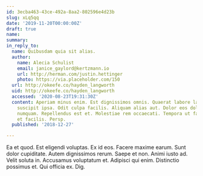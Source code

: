 ```yaml
---
id: 3ecba463-43ce-492a-8aa2-802596e4d23b
slug: xLq5qq
date: '2019-11-20T00:00:00Z'
draft: true
name: 
summary: 
in_reply_to:
  name: Quibusdam quia sit alias.
  author:
    name: Alecia Schulist
    email: janice_gaylord@kertzmann.io
    url: http://herman.com/justin.hettinger
    photo: https://via.placeholder.com/150
  url: http://okeefe.co/hayden_langworth
  uid: http://okeefe.co/hayden_langworth
  accessed: '2020-08-23T19:31:30Z'
  content: Aperiam minus enim. Est dignissimos omnis. Quaerat labore laborum. Enim
    suscipit ipsa. Odit culpa facilis. Aliquam alias aut. Dolor eos dolorum. Et nulla
    numquam. Repellendus est et. Molestiae rem occaecati. Tempora ut facilis. Aut
    et facilis. Persp.
  published: '2018-12-27'

---
```


Ea et quod. Est eligendi voluptas. Ex id eos. Facere maxime earum. Sunt dolor cupiditate. Autem dignissimos rerum. Saepe et non. Animi iusto ad. Velit soluta in. Accusamus voluptatum et. Adipisci qui enim. Distinctio possimus et. Qui officia ex. Dig.
